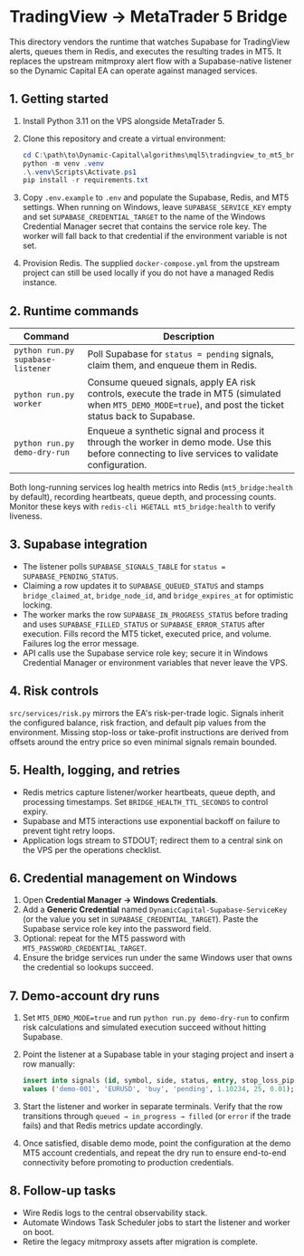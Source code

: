# TradingView → MetaTrader 5 Bridge

This directory vendors the runtime that watches Supabase for TradingView alerts,
queues them in Redis, and executes the resulting trades in MT5. It replaces the
upstream mitmproxy alert flow with a Supabase-native listener so the Dynamic
Capital EA can operate against managed services.

## 1. Getting started

1. Install Python 3.11 on the VPS alongside MetaTrader 5.
2. Clone this repository and create a virtual environment:

   ```powershell
   cd C:\path\to\Dynamic-Capital\algorithms\mql5\tradingview_to_mt5_bridge
   python -m venv .venv
   .\.venv\Scripts\Activate.ps1
   pip install -r requirements.txt
   ```

3. Copy `.env.example` to `.env` and populate the Supabase, Redis, and MT5
   settings. When running on Windows, leave `SUPABASE_SERVICE_KEY` empty and set
   `SUPABASE_CREDENTIAL_TARGET` to the name of the Windows Credential Manager
   secret that contains the service role key. The worker will fall back to that
   credential if the environment variable is not set.

4. Provision Redis. The supplied `docker-compose.yml` from the upstream project
   can still be used locally if you do not have a managed Redis instance.

## 2. Runtime commands

| Command                           | Description                                                                                                                                                  |
| --------------------------------- | ------------------------------------------------------------------------------------------------------------------------------------------------------------ |
| `python run.py supabase-listener` | Poll Supabase for `status = pending` signals, claim them, and enqueue them in Redis.                                                                         |
| `python run.py worker`            | Consume queued signals, apply EA risk controls, execute the trade in MT5 (simulated when `MT5_DEMO_MODE=true`), and post the ticket status back to Supabase. |
| `python run.py demo-dry-run`      | Enqueue a synthetic signal and process it through the worker in demo mode. Use this before connecting to live services to validate configuration.            |

Both long-running services log health metrics into Redis (`mt5_bridge:health` by
default), recording heartbeats, queue depth, and processing counts. Monitor
these keys with `redis-cli HGETALL mt5_bridge:health` to verify liveness.

## 3. Supabase integration

- The listener polls `SUPABASE_SIGNALS_TABLE` for
  `status = SUPABASE_PENDING_STATUS`.
- Claiming a row updates it to `SUPABASE_QUEUED_STATUS` and stamps
  `bridge_claimed_at`, `bridge_node_id`, and `bridge_expires_at` for optimistic
  locking.
- The worker marks the row `SUPABASE_IN_PROGRESS_STATUS` before trading and uses
  `SUPABASE_FILLED_STATUS` or `SUPABASE_ERROR_STATUS` after execution. Fills
  record the MT5 ticket, executed price, and volume. Failures log the error
  message.
- API calls use the Supabase service role key; secure it in Windows Credential
  Manager or environment variables that never leave the VPS.

## 4. Risk controls

`src/services/risk.py` mirrors the EA's risk-per-trade logic. Signals inherit
the configured balance, risk fraction, and default pip values from the
environment. Missing stop-loss or take-profit instructions are derived from
offsets around the entry price so even minimal signals remain bounded.

## 5. Health, logging, and retries

- Redis metrics capture listener/worker heartbeats, queue depth, and processing
  timestamps. Set `BRIDGE_HEALTH_TTL_SECONDS` to control expiry.
- Supabase and MT5 interactions use exponential backoff on failure to prevent
  tight retry loops.
- Application logs stream to STDOUT; redirect them to a central sink on the VPS
  per the operations checklist.

## 6. Credential management on Windows

1. Open **Credential Manager → Windows Credentials**.
2. Add a **Generic Credential** named `DynamicCapital-Supabase-ServiceKey` (or
   the value you set in `SUPABASE_CREDENTIAL_TARGET`). Paste the Supabase
   service role key into the password field.
3. Optional: repeat for the MT5 password with `MT5_PASSWORD_CREDENTIAL_TARGET`.
4. Ensure the bridge services run under the same Windows user that owns the
   credential so lookups succeed.

## 7. Demo-account dry runs

1. Set `MT5_DEMO_MODE=true` and run `python run.py demo-dry-run` to confirm risk
   calculations and simulated execution succeed without hitting Supabase.
2. Point the listener at a Supabase table in your staging project and insert a
   row manually:

   ```sql
   insert into signals (id, symbol, side, status, entry, stop_loss_pips, risk_fraction)
   values ('demo-001', 'EURUSD', 'buy', 'pending', 1.10234, 25, 0.01);
   ```

3. Start the listener and worker in separate terminals. Verify that the row
   transitions through `queued → in_progress → filled` (or `error` if the trade
   fails) and that Redis metrics update accordingly.
4. Once satisfied, disable demo mode, point the configuration at the demo MT5
   account credentials, and repeat the dry run to ensure end-to-end connectivity
   before promoting to production credentials.

## 8. Follow-up tasks

- Wire Redis logs to the central observability stack.
- Automate Windows Task Scheduler jobs to start the listener and worker on boot.
- Retire the legacy mitmproxy assets after migration is complete.
